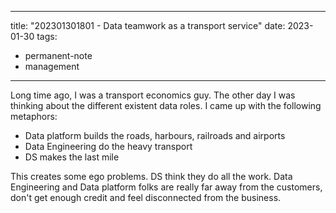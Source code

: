 

---
title: "202301301801 - Data teamwork as a transport service"
date: 2023-01-30
tags: 
- permanent-note
- management
---

Long time ago, I was a transport economics guy. The other day I was thinking about the different existent data roles. I came up with the following metaphors:
- Data platform builds the roads, harbours, railroads and airports
- Data Engineering do the heavy transport
- DS makes the last mile

This creates some ego problems. DS think they do all the work. Data Engineering and Data platform folks are really far away from the customers, don't get enough credit and feel disconnected from the business.





